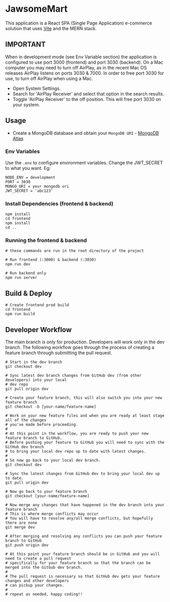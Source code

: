 # JawsomeMart

This application is a React SPA (Single Page Application) e-commerce solution that uses [Vite](https://vite.dev) and the MERN stack.

## IMPORTANT

When in development mode (see Env Variable section) the application is configured to use port 3000 (frontend) and port 3030 (backend).
On a Mac computer you may need to turn off AirPlay, as in the recent Mac OS releases AirPlay listens on ports 3030 & 7000.
In order to free port 3030 for use, to turn off AirPlay when using a Mac.

- Open System Settings.
- Search for 'AirPlay Receiver' and select that option in the search results.
- Toggle 'AirPlay Receiver' to the off position. This will free port 3030 on your system.

## Usage

- Create a MongoDB database and obtain your `MongoDB URI` - [MongoDB Atlas](https://www.mongodb.com/cloud/atlas/register)

### Env Variables

Use the `.env` to configure environment variables. Change the JWT_SECRET to what you want. Eg:

```
NODE_ENV = development
PORT = 3030
MONGO_URI = your mongodb uri
JWT_SECRET = 'abc123'
```

### Install Dependencies (frontend & backend)

```
npm install
cd frontend
npm install
cd ..
```

### Running the frontend & backend

```
# these commands are run in the root directory of the project

# Run frontend (:3000) & backend (:3030)
npm run dev

# Run backend only
npm run server
```

## Build & Deploy

```
# Create frontend prod build
cd frontend
npm run build
```

## Developer Workflow

The main branch is only for production. Developers will work only in the dev branch. 
The following workflow goes through the process of creating a feature branch through 
submitting the pull request.

```
# Start in the dev branch
git checkout dev

# Sync latest dev branch changes from GitHub dev (from other developers) into your local
# dev repo
git pull origin dev

# Create your feature branch, this will also switch you into your new feature branch
git checkout -b [your-name/feature-name]

# Work on your new feature files and when you are ready at least stage all of the changes
# you've made before proceeding.
#
# At this point in the workflow, you are ready to push your new feature branch to GitHub.
# Before pushing your feature to GitHub you will need to sync with the GitHub dev branch
# to bring your local dev repo up to date with latest changes.
#
# So now go back to your local dev branch.
git checkout dev

# Sync the latest changes from GitHub dev to bring your local dev up to date.
git pull origin dev

# Now go back to your feature branch
git checkout [your-name/feature-name]

# Now merge any changes that have happened in the dev branch into your feature branch
# This is where merge conflicts may occur
# You will have to resolve any/all merge conflicts, but hopefully there are none 
git merge dev

# After merging and resolving any conflicts you can push your feature branch to GitHub
git push origin dev

# At this point your feature branch should be in GitHub and you will need to create a pull request
# specifically for your feature branch so that the branch can be merged into the GitGub dev branch.
#
# The pull request is necessary so that GitHub dev gets your feature changes and other developers
# can pickup your changes.
#
# repeat as needed, happy coding!!
```
